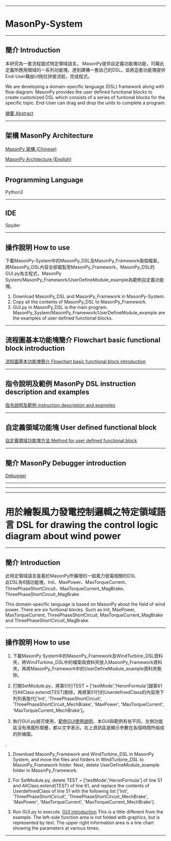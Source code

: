 ***
# MasonPy-System
***
## 簡介 Introduction 
本研究為一套流程圖式特定領域語言。
MasonPy提供自定義功能塊功能，可藉此定義所應用領域的一系列功能塊，達到建構一套自己的DSL。並將這套功能塊提供End-User藉由UI拖拉拼接流程，完成程式。

We are developing a domain-specific language (DSL)  framework along with flow diagram.
MasonPy provides the user defined functional blocks to create customized DSL which consists of a series of funtional blocks for the specific topic. End-User can drag and drop the units to complete a program.


[摘要 Abstract](https://github.com/ncu-psl/MasonPy-System/wiki)

***
## 架構 MasonPy Architecture
[MasonPy 架構 (Chinese)](https://github.com/ncu-psl/MasonPy-System/wiki/MasonPy-%E6%9E%B6%E6%A7%8B)

[MasonPy Architecture (English)](https://github.com/ncu-psl/MasonPy-System/wiki/MasonPy-Structure)
***
## Programming Language
Python3
***
## IDE
Spyder
***
## 操作說明 How to use
下載MasonPy-System中的MasonPy_DSL及MasonPy_Framework兩個檔案，將MasonPy_DSL內容全部複製至MasonPy_Framework，MasonPy_DSL的GUI.py為主程式，MasonPy System/MasonPy_Framework/UserDefineModule_example為範例自定義功能塊。

1. Download MasonPy_DSL and MasonPy_Framework in MasonPy-System.
2. Copy all the contents of MasonPy_DSL to MasonPy_Framework.
3. GUI.py in MasonPy_DSL is the main program. MasonPy_System/MasonPy_Framework/UserDefineModule_example are the examples of user defined functional blocks.
***
## 流程圖基本功能塊簡介 Flowchart basic functional block introduction
[流程圖基本功能塊簡介 Flowchart basic functional block introduction](https://github.com/ncu-psl/MasonPy-System/wiki/%E6%B5%81%E7%A8%8B%E5%9C%96DSL-%E5%8A%9F%E8%83%BD%E5%A1%8A-%E7%B0%A1%E4%BB%8B)
***
## 指令說明及範例 MasonPy DSL instruction description and examples
[指令說明及範例 instruction description and examples](https://github.com/ncu-psl/MasonPy-System/wiki/MasonPy-DSL-%E6%8C%87%E4%BB%A4%E8%AA%AA%E6%98%8E%E5%8F%8A%E7%AF%84%E4%BE%8B)
***
## 自定義領域功能塊 User defined functional block
[自定義領域功能塊方法 Method for user defined functional block](https://github.com/ncu-psl/MasonPy-System/wiki/%E5%8A%9F%E8%83%BD%E5%A1%8A-%E8%87%AA%E5%AE%9A%E7%BE%A9)
***
## 簡介 MasonPy Debugger introduction
[Debugger](https://github.com/ncu-psl/MasonPy-System/wiki/Debugger-%E7%B0%A1%E4%BB%8B)
***
***
***
# 用於繪製風力發電控制邏輯之特定領域語言 DSL for drawing the control logic diagram about wind power
***
## 簡介 Introduction
此特定領域語言是基於MasonPy所擴增的一組風力發電相關的DSL  
此DSL有6個功能塊，Init、MaxPower、MaxTorqueCurrent、ThreePhaseShortCircuit、MaxTorqueCurrent_MagBrake、ThreePhaseShortCircuit_MagBrake 

This domain-specific language is based on MasonPy about the field of wind power.
There are six funtional blocks. Such as Init, MaxPower, MaxTorqueCurrent, ThreePhaseShortCircuit, MaxTorqueCurrent_MagBrake and ThreePhaseShortCircuit_MagBrake.

***
## 操作說明 How to use
1. 下載MasonPy System中的MasonPy_Framework及WindTurbine_DSL資料夾，將WindTurbine_DSL中的檔案與資料夾放入MasonPy_Framework資料夾，再將MasonPy_Framework中的UserDefineModule_example資料夾刪除。

2. 打開SetModule.py，將第51行TEST = ['testMode','HeronFormula']跟第61行AllClass.extend(TEST)刪除，再將第51行的UserdefinedClass的內容用下列列表取代['Init', 'ThreePhaseShortCircuit', 'ThreePhaseShortCircuit_MechBrake', 'MaxPower', 'MaxTorqueCurrent', 'MaxTorqueCurrent_MechBrake']。  

3. 執行GUI.py就可使用，[範例GUI使用說明](https://github.com/ncu-psl/MasonPy-System/wiki/%E9%99%84%E5%B8%B6GUI%E4%B9%8B%E4%BB%8B%E7%B4%B9)，本GUI與範例有些不同，左側功能區沒有用圖形摺疊，都以文字表示。右上資訊區是顯示參數在各個時間所組成的折線圖。

.
1. Download MasonPy_Framework and WindTurbine_DSL in MasonPy System, and move the files and folders in  WindTurbine_DSL to MasonPy_Framework folder. Next, delete UserDefineModule_example folder in MasonPy_Framework.

2. For SetModule.py, delete TEST = ['testMode','HeronFormula'] of line 51 and AllClass.extend(TEST) of line 61, and replace the contents of UserdefinedClass of line 51 with the following list ['Init', 'ThreePhaseShortCircuit', 'ThreePhaseShortCircuit_MechBrake', 'MaxPower', 'MaxTorqueCurrent', 'MaxTorqueCurrent_MechBrake'].

3. Run GUI.py to execute. [GUI introduction](https://github.com/ncu-psl/MasonPy-System/wiki/%E9%99%84%E5%B8%B6GUI%E4%B9%8B%E4%BB%8B%E7%B4%B9)
This is a little different from the example. The left-side function area is not folded with graphics, but is represented by text. The upper right information area is a line chart showing the parameters at various times.
***
